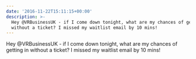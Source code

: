 ```yaml
---
date: '2016-11-22T15:11:15+00:00'
description: >-
  Hey @VRBusinessUK - if I come down tonight, what are my chances of getting in
  without a ticket? I missed my waitlist email by 10 mins!
---
```

Hey @VRBusinessUK - if I come down tonight, what are my chances of getting in without a ticket? I missed my waitlist email by 10 mins!
